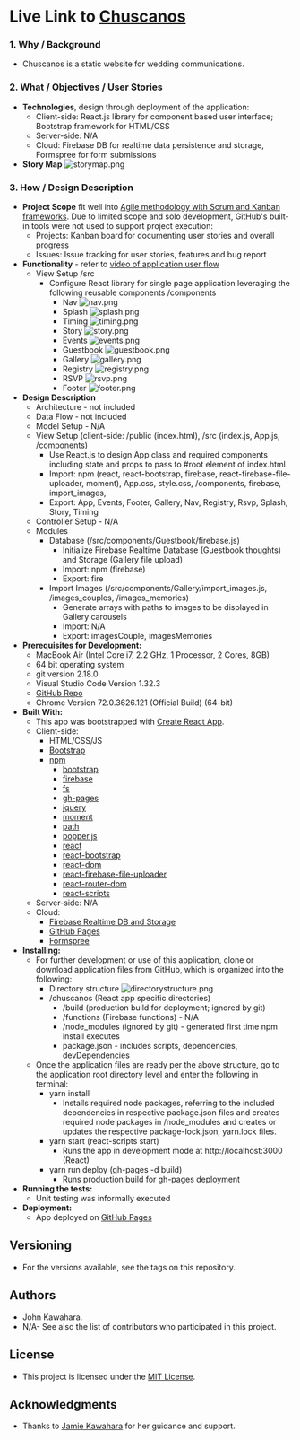 # Live Link to [Chuscanos](https://chuscanos.com)
### 1. Why / Background
  * Chuscanos is a static website for wedding communications.
 ### 2. What / Objectives / User Stories
  * **Technologies**, design through deployment of the application:
    * Client-side: React.js library for component based user interface; Bootstrap framework for HTML/CSS
    * Server-side: N/A
    * Cloud: Firebase DB for realtime data persistence and storage, Formspree for form submissions
  * **Story Map** ![storymap.png](client/public/assets/readmelinks/storymap.png "Story Map")
 ### 3. How / Design Description
  * **Project Scope** fit well into [Agile methodology with Scrum and Kanban frameworks](https://en.wikipedia.org/wiki/Agile_software_development). Due to limited scope and solo development, GitHub's built-in tools were not used to support project execution:
    * Projects: Kanban board for documenting user stories and overall progress
    * Issues: Issue tracking for user stories, features and bug report
  * **Functionality** - refer to [video of application user flow](public/assets/readmelinks/appuserflow.webm)
    * View Setup /src
      * Configure React library for single page application leveraging the following reusable components /components
        * Nav ![nav.png](public/assets/readmelinks/nav.png "nav")
        * Splash ![splash.png](public/assets/readmelinks/splash.png "splash")
        * Timing ![timing.png](public/assets/readmelinks/timing.png "timing")
        * Story ![story.png](public/assets/readmelinks/story.png "story")
        * Events ![events.png](public/assets/readmelinks/events.png "events")
        * Guestbook ![guestbook.png](public/assets/readmelinks/guestbook.png "guestbook")
        * Gallery ![gallery.png](public/assets/readmelinks/gallery.png "gallery")
        * Registry ![registry.png](public/assets/readmelinks/registry.png "registry")
        * RSVP ![rsvp.png](public/assets/readmelinks/rsvp.png "rsvp")
        * Footer ![footer.png](public/assets/readmelinks/footer.png "footer")
  * **Design Description**
    * Architecture - not included
    * Data Flow - not included
    * Model Setup - N/A
    * View Setup (client-side: /public (index.html), /src (index.js, App.js, /components)
      * Use React.js to design App class and required components including state and props to pass to #root element of index.html
      * Import: npm (react, react-bootstrap, firebase, react-firebase-file-uploader, moment), App.css, style.css, /components, firebase, import_images, 
      * Export: App, Events, Footer, Gallery, Nav, Registry, Rsvp, Splash, Story, Timing
    * Controller Setup - N/A
    * Modules
      * Database (/src/components/Guestbook/firebase.js)
        * Initialize Firebase Realtime Database (Guestbook thoughts) and Storage (Gallery file upload)
        * Import: npm (firebase)
        * Export: fire
      * Import Images (/src/components/Gallery/import_images.js, /images_couples, /images_memories)
        * Generate arrays with paths to images to be displayed in Gallery carousels
        * Import: N/A
        * Export: imagesCouple, imagesMemories
  * **Prerequisites for Development:**
    * MacBook Air (Intel Core i7, 2.2 GHz, 1 Processor, 2 Cores, 8GB)
    * 64 bit operating system 
    * git version 2.18.0
    * Visual Studio Code Version 1.32.3
    * [GitHub Repo](https://github.com/jkawahara/chuscanos)
    * Chrome Version 72.0.3626.121 (Official Build) (64-bit)
  * **Built With:**
    * This app was bootstrapped with [Create React App](https://github.com/facebook/create-react-app).
    * Client-side:
      * HTML/CSS/JS
      * [Bootstrap](https://getbootstrap.com/docs/4.2/getting-started/introduction/)
      * [npm](https://www.npmjs.com/)
          * [bootstrap](https://www.npmjs.com/package/bootstrap)
          * [firebase](https://www.npmjs.com/package/firebase)
          * [fs](https://www.npmjs.com/package/fs)
          * [gh-pages](https://www.npmjs.com/package/gh-pages)
          * [jquery](https://www.npmjs.com/package/jquery)
          * [moment](https://www.npmjs.com/package/moment)
          * [path](https://www.npmjs.com/package/path)
          * [popper.js](https://www.npmjs.com/package/popper.js)
          * [react](https://www.npmjs.com/package/react)
          * [react-bootstrap](https://www.npmjs.com/package/react-bootstrap)
          * [react-dom](https://www.npmjs.com/package/react-dom)
          * [react-firebase-file-uploader](https://www.npmjs.com/package/react-firebase-file-uploader)
          * [react-router-dom](https://www.npmjs.com/package/react-router-dom)
          * [react-scripts](https://www.npmjs.com/package/react-scripts)
    * Server-side: N/A
    * Cloud:
      * [Firebase Realtime DB and Storage](https://firebase.google.com/docs/)
      * [GitHub Pages](https://pages.github.com/)
      * [Formspree](https://formspree.io/)
  * **Installing:**
    * For further development or use of this application, clone or download application files from GitHub, which is organized into the following: 
      * Directory structure ![directorystructure.png](public/assets/readmelinks/directorystructure.png "directorystructure")
      * /chuscanos (React app specific directories)
        * /build (production build for deployment; ignored by git)
        * /functions (Firebase functions) - N/A
        * /node_modules (ignored by git) - generated first time npm install executes
        * package.json - includes scripts, dependencies, devDependencies
    * Once the application files are ready per the above structure, go to the application root directory level and enter the following in terminal:
      * yarn install
        * Installs required node packages, referring to the included dependencies in respective package.json files and creates required node packages in /node_modules and creates or updates the respective package-lock.json, yarn.lock files.
      * yarn start (react-scripts start)
        * Runs the app in development mode at http://localhost:3000 (React)
      * yarn run deploy (gh-pages -d build)
        * Runs production build for gh-pages deployment
  * **Running the tests:**
    * Unit testing was informally executed
  * **Deployment:**
    * App deployed on [GitHub Pages](https://chuscanos.com)
 ## Versioning
  * For the versions available, see the tags on this repository.
 ## Authors
  * John Kawahara.
  * N/A- See also the list of contributors who participated in this project.
 ## License
  * This project is licensed under the [MIT License](LICENSE).
 ## Acknowledgments
  * Thanks to [Jamie Kawahara](https://github.com/androidgrl) for her guidance and support.
